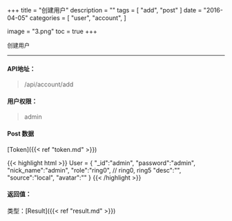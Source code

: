 +++
title = "创建用户"
description = ""
tags = [
    "add",
    "post"
]
date = "2016-04-05"
categories = [
    "user",
    "account",
]

image = "3.png"
toc = true
+++

<font size=2>创建用户</font>
***

#### API地址：

> /api/account/add

#### 用户权限：

> admin


#### Post 数据

[Token]({{< ref "token.md" >}})

{{< highlight html >}}
User = {
    "_id":"admin",
    "password":"admin",
    "nick_name":"admin",
    "role":"ring0",  // ring0, ring5
    "desc":"",
    "source":"local",
    "avatar":""
}
{{< /highlight >}}


#### 返回值：

类型：[Result]({{< ref "result.md" >}})

